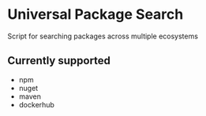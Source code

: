 # Universal Package Search
Script for searching packages across multiple ecosystems

## Currently supported
- npm
- nuget
- maven
- dockerhub